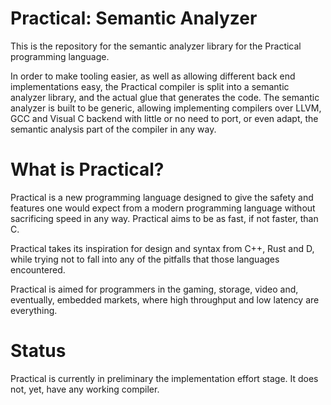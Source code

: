 # Practical: Semantic Analyzer
This is the repository for the semantic analyzer library for the Practical programming language.

In order to make tooling easier, as well as allowing different back end implementations easy, the Practical compiler is split into
a semantic analyzer library, and the actual glue that generates the code. The semantic analyzer is built to be generic, allowing
implementing compilers over LLVM, GCC and Visual C backend with little or no need to port, or even adapt, the semantic analysis
part of the compiler in any way.

# What is Practical?
Practical is a new programming language designed to give the safety and features one would expect from a modern programming
language without sacrificing speed in any way. Practical aims to be as fast, if not faster, than C.

Practical takes its inspiration for design and syntax from C++, Rust and D, while trying not to fall into any of the pitfalls
that those languages encountered.

Practical is aimed for programmers in the gaming, storage, video and, eventually, embedded markets, where high throughput and low
latency are everything.

# Status
Practical is currently in preliminary the implementation effort stage. It does not, yet, have any working compiler.
